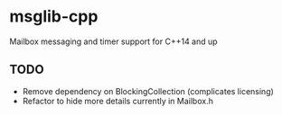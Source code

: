 # msglib-cpp

Mailbox messaging and timer support for C++14 and up

## TODO
- Remove dependency on BlockingCollection (complicates licensing)
- Refactor to hide more details currently in Mailbox.h